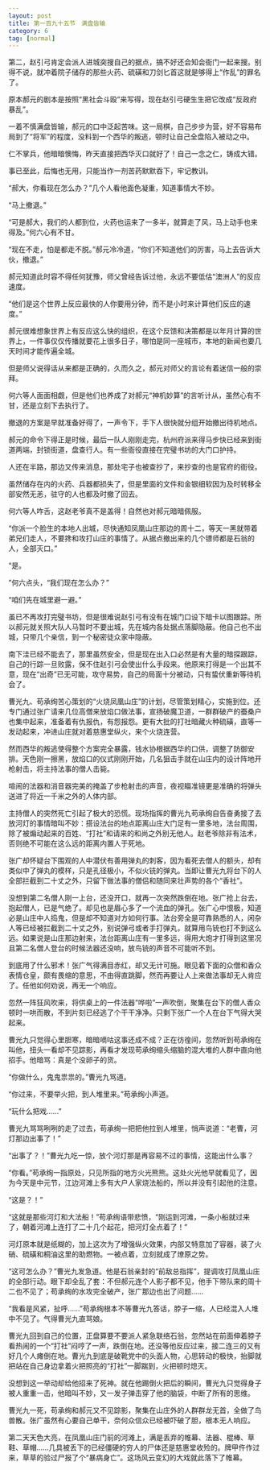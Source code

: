 ```yaml
---
layout: post
title: 第一百九十五节　满盘皆输
category: 6
tag: [normal]
---
```


第二，赵引弓肯定会派人进城突搜自己的据点，搞不好还会知会衙门一起来搜。别得不说，就冲着院子储存的那些火药、硫磺和刀剑匕首这就是够得上“作乱”的罪名了。

原本郝元的剧本是按照“黑社会斗殴”来写得，现在赵引弓硬生生把它改成“反政府暴乱”。

一着不慎满盘皆输，郝元的口中泛起苦味。这一局棋，自己步步为营，好不容易布局到了“将军”的程度，没料到一个西华的叛逃，顿时让自己全盘陷入被动之中。

仁不掌兵，他暗暗懊悔，昨天直接把西华灭口就好了！自己一念之仁，铸成大错。

事已至此，后悔也无用，只能当作一剂苦药默默吞下，牢记教训。

“郝大，你看现在怎么办？”几个人看他面色凝重，知道事情大不妙。

“马上撤退。”

“可是郝大，我们的人都到位，火药也运来了一多半，就算走了风，马上动手也来得及。”何六心有不甘。

“现在不走，怕是都走不脱。”郝元冷冷道，“你们不知道他们的厉害，马上去告诉大伙，撤退。”

郝元知道此时容不得任何犹豫，师父曾经告诉过他，永远不要低估“澳洲人”的反应速度。

“他们是这个世界上反应最快的人你要用分钟，而不是小时来计算他们反应的速度。”

郝元很难想象世界上有反应这么快的组织，在这个反馈和决策都是以年月计算的世界上，一件事仅仅传播就要花上很多日子，哪怕是同一座城市，本地的新闻也要几天时间才能传遍全城。

但是师父说得话从来都是正确的，久而久之，郝元对师父的言论有着迷信一般的崇拜。

何六等人面面相觑，但是他们也养成了对郝元“神机妙算”的言听计从，虽然心有不甘，还是立刻下去执行了。

撤退的方案是早就准备好得了，一声令下，手下人很快就分组开始撤出待机地点。

郝元的命令下得正是时候，最后一队人刚刚走完，杭州府派来得马步快已经来到街道两端，封锁街道，盘查行人。有一些衙役直接在完璧书坊的大门口护持。

人还在半路，那边又传来消息，那处宅子也被查抄了，来抄查的也是官府的衙役。

虽然储存在内的火药、兵器都损失了，但是里面的文件和金银细软因为及时转移全部安然无恙，驻守的人也都及时撤了回去。

何六等人咋舌，这赵老爷真不是盖得！自然也对郝元暗暗佩服。

“你派一个脸生的本地人出城，尽快通知凤凰山庄那边的周十二，等天一黑就带着弟兄们走人，不要搀和攻打山庄的事情了。从据点撤出来的几个镖师都是石翁的人，全部灭口。”

“是。

”何六点头，“我们现在怎么办？”

“咱们先在城里避一避。”

虽已不再攻打完璧书坊，但是很难说赵引弓有没有在城门口设下暗卡以图跟踪。所以郝元就关照大队人马暂时不要出城，先在城内各处据点落脚隐蔽。他自己也不出城，只带几个亲信，到一个秘密徒众家中隐蔽。

南下洼已经不能去了，那里虽然安全，但是现在出入口必然是有大量的暗探跟踪，自己的行踪一旦败露，保不住赵引弓会使出什么手段来。他原来打得是一个出其不意，现在“出奇”已无可能，攻守易势，自己的局面十分被动，只有蛰伏重新等待机会了。

曹光九、苟承绚苦心策划的“火烧凤凰山庄”的计划，尽管策划精心，实施到位。还专门通过张广请来几位高僧来放焰口做法事，宣扬破魔卫道，一群群破产的蚕桑户也集中起来，准备着有仇报仇，有怨报怨。更有大批的打社暗藏火种硫磺，直等一发动起来，冲进山庄就对着慈惠堂纵火，来个火烧连营。

然而西华的叛逃使得整个方案完全暴露，钱水协根据西华的口供，调整了防御安排。天色刚一擦黑，放焰口的仪式刚刚开始，几名狙击手就在山庄内的设计阵地开枪射击，将主持法事的僧人击毙。

喧闹的法器和消音器完美的掩盖了步枪射击的声音，夜视瞄准镜更是准确的将弹头送进了将近一千米之外的人体内部。

主持僧人的突然死亡引起了极大的恐慌。现场指挥的曹光九苟承绚自告奋勇接了去放河灯的事情暗叫不妙：搭设法台的地点距离山庄大门足有一里多地，法台周围，除了被煽动起来的百姓、“打社”和请来的和尚之外别无他人。赵老爷除非有法术，否则绝不可能在这么远的距离内置人于死地。

张广却怀疑台下围观的人中潜伏有善用弹丸的刺客，因为看死去僧人的额头，却有类似中了弹丸的模样，只是孔径极小，不似火铳的弹丸。当即让曹光九将台下的人全部拦截到二十丈之外，只留下做法事的僧侣和随同来壮声势的各个“香社”。

没想到第二名僧人刚一上台，还没开口，就再一次突然跌倒在地。张广抢上台去，抱起僧人，已是气绝了。却见也是眉心多了一个流血的弹孔。张广心中恨极，知道必是山庄中人捣鬼，但是却不知道对方如何行事。法台旁全是可靠熟悉的人，闲杂人等已经被拦截到二十丈之外，别说弹弓或者手打弹丸，就算用鸟铳也打不到这么远。如果说是山庄那边射来，法台距离山庄有一里多远，得用大炮才打得到这里况且第二名僧人登台的时候法器还没响，放鸟铳的声音不可能听不到。

到底用了什么邪术！张广气得满目赤红，却又无计可施。眼见着下面的众僧和香众表情仓皇，颇有畏缩的意思，不由得直跳脚，然而再要让人上来做法事却无人肯应了。任他如何劝说，再无一个响应。

忽然一阵狂风吹来，将供桌上的一件法器“哗啦”一声吹倒，聚集在台下的僧人香众顿时一哄而散，不到片刻已经逃了个干干净净。只剩下张广一个人在台下气得大哭起来。

曹光九只觉得心里胆寒，暗暗嘀咕这事还成不成？正在彷徨间，忽然听到苟承绚在叫他，扭头一看却不见踪影，再看才发现苟承绚缩头缩脑的混大堆的人群中直向他招手。他暗骂：真是个没卵子的货。

“你做什么，鬼鬼祟祟的。”曹光九骂道。

“你过来，不要举火把，到人堆里来。”苟承绚小声道。

“玩什么把戏……”

曹光九骂骂咧咧的走了过去，苟承绚一把把他拉到人堆里，悄声说道：“老曹，河灯那边出事了！”

“出事了？！”曹光九吃一惊，放个河灯那是再容易不过的事情，这能出什么事？

“你看。”苟承绚一指原处，只见所指的地方火光熊熊。这处火光他早就看见了，因为今天是中元节，江边河滩上多有大户人家烧法船的，所以并没有引起他的注意。

“这是？！”

“这就是那些河灯和大法船！”苟承绚语带悲愤，“刚运到河滩，一条小船就过来了，朝着河滩上连打了二十几个起花，把河灯全点着了！”

河灯原本就是纸糊的，加上这次为了增强纵火效果，内部又特意加了容器，装了火硝、硫磺和桐油这里的助燃物。一被点着，立刻就成了燎原之势。

“这可怎么办？”曹光九发急道。他是石翁亲封的“前敌总指挥”，提调攻打凤凰山庄的全部行动。眼下却全乱了套：不但郝元连个人影子都不见，他手下带队来的周十二也不见了；苟承绚的水攻完全破产，张广那边也出了问题……

“我看是风紧，扯呼……”苟承绚根本不等曹光九答话，脖子一缩，人已经混入人堆中不见了。气得曹光九直骂娘。

曹光九回到自己的位置，正盘算要不要派人紧急联络石翁，忽然站在前面伸着脖子看热闹的一个“打社”闷哼了一声，跌倒在地。还没等他反应过来，接二连三的又有好几个人瘫倒在地。曹光九到底是破靴党中的头面人物，心思转动的极快，抬脚就把站在自己身边拿着火把照亮的“打社”一脚踹到，火把顿时熄灭。

没想到这一举动却给他招来了死神。就在他踢倒火把后的瞬间，曹光九只觉得身子被人重重一击，他暗叫不妙，又一发子弹击穿了他的脑袋，中断了所有的思维。

曹光九一死，苟承绚和郝元又不见踪影，聚集在山庄外的人群群龙无首，全做了鸟兽散。张广虽然有心要自己单干，奈何众信众已经被吓破了胆，根本无人响应。

第二天天色大亮，在凤凰山庄门前的河滩上，满是丢弃的帷幕、法器、棍棒、草鞋、草帽……几具被丢下的已经僵硬的穷人的尸体还是慈惠堂收殓的。牌甲仵作过来，草草的验过尸报了个“暴病身亡”。这场风云变幻的大戏就此落下了帷幕。
